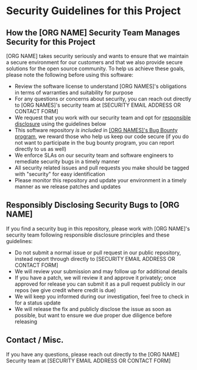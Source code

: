 # Security Guidelines for this Project

## How the [ORG NAME] Security Team Manages Security for this Project

[ORG NAME] takes security seriously and wants to ensure that we maintain a secure environment for our customers and that we also provide secure solutions for the open source community. To help us achieve these goals, please note the following before using this software:

  - Review the software license to understand [ORG NAMES]'s obligations in terms of warranties and suitability for purpose
  - For any questions or concerns about security, you can reach out directly to [ORG NAMES]'s security team at [SECURITY EMAIL ADDRESS OR CONTACT FORM] 
  - We request that you work with our security team and opt for [responsible disclosure](# "link to [ORG NAME] responsible disclosure policy") using the guidelines below
  - This software repository *is included* in [[ORG NAMES]'s Bug Bounty program](# "link to [ORG NAME] bug bounty information"), we reward those who help us keep our code secure (if you do not want to participate in the bug bounty program, you can report directly to us as well)
  - We enforce SLAs on our security team and software engineers to remediate security bugs in a timely manner
  - All security related issues and pull requests you make should be tagged with "security" for easy identification
  - Please monitor this repository and update your environment in a timely manner as we release patches and updates

## Responsibly Disclosing Security Bugs to [ORG NAME]

If you find a security bug in this repository, please work with [ORG NAME]'s security team following responsible disclosure principles and these guidelines:

  - Do not submit a normal issue or pull request in our public repository, instead report through  directly to [SECURITY EMAIL ADDRESS OR CONTACT FORM]
  - We will review your submission and may follow up for additional details
  - If you have a patch, we will review it and approve it privately; once approved for release you can submit it as a pull request publicly in our repos (we give credit where credit is due)
  - We will keep you informed during our investigation, feel free to check in for a status update
  - We will release the fix and publicly disclose the issue as soon as possible, but want  to ensure we due proper due diligence before releasing 

## Contact / Misc.

If you have any questions, please reach out directly to the [ORG NAME] Security team at [SECURITY EMAIL ADDRESS OR CONTACT FORM]  